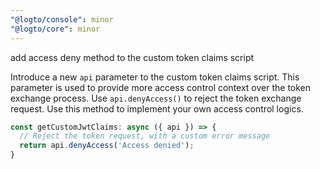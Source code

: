 ```yaml
---
"@logto/console": minor
"@logto/core": minor
---
```


add access deny method to the custom token claims script

Introduce a new `api` parameter to the custom token claims script. This parameter is used to provide more access control context over the token exchange process.
Use `api.denyAccess()` to reject the token exchange request. Use this method to implement your own access control logics.

```javascript
const getCustomJwtClaims: async ({ api }) => {
  // Reject the token request, with a custom error message
  return api.denyAccess('Access denied');
}
```
